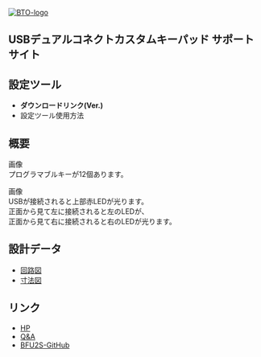 [![BTO-logo](https://bit-trade-one.co.jp/wp/wp-content/uploads/2022/05/logo.png)](https://bit-trade-one.co.jp/)
## USBデュアルコネクトカスタムキーパッド サポートサイト

## 設定ツール
- __ダウンロードリンク(Ver.)__
- 設定ツール使用方法

## 概要
画像  
プログラマブルキーが12個あります。  
  
画像  
USBが接続されると上部赤LEDが光ります。  
正面から見て左に接続されると左のLEDが、  
正面から見て右に接続されると右のLEDが光ります。  

## 設計データ
- [回路図]()
- [寸法図]()

## リンク
- [HP](https://bit-trade-one.co.jp/bfu2s)
- [Q&A]()
- [BFU2S-GitHub](https://github.com/bit-trade-one/BFU2S-USBDualConnectCustomKeypad)

